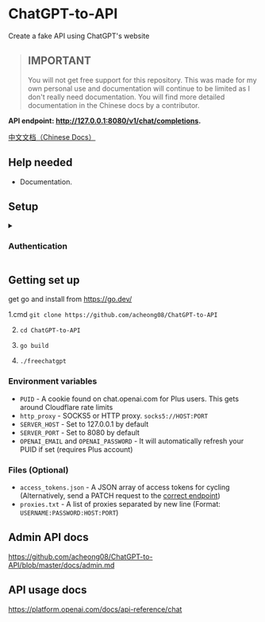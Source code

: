 # ChatGPT-to-API
Create a fake API using ChatGPT's website

> ## IMPORTANT
> You will not get free support for this repository. This was made for my own personal use and documentation will continue to be limited as I don't really need documentation. You will find more detailed documentation in the Chinese docs by a contributor.

**API endpoint: http://127.0.0.1:8080/v1/chat/completions.**

[中文文档（Chinese Docs）](README_CN.md)

## Help needed
- Documentation.

## Setup

<details>
  <summary>
    
### Authentication
  </summary>
  
Access token retrieval has been automated:
https://github.com/acheong08/ChatGPT-to-API/tree/master/tools/authenticator

Converting from a newline delimited list of access tokens to `access_tokens.json`
```bash
#!/bin/bash     

START="["
END="]"

TOKENS=""

while read -r line; do
  if [ -z "$TOKENS" ]; then
    TOKENS="\"$line\""
  else
    TOKENS+=",\"$line\""
  fi
done < access_tokens.txt

echo "$START$TOKENS$END" > access_tokens.json
```

</details>

## Getting set up
 get go and install from https://go.dev/
  
1.cmd `git clone https://github.com/acheong08/ChatGPT-to-API`
  
2. `cd ChatGPT-to-API`
  
3. `go build`
  
4. `./freechatgpt`



### Environment variables
  - `PUID` - A cookie found on chat.openai.com for Plus users. This gets around Cloudflare rate limits
  - `http_proxy` - SOCKS5 or HTTP proxy. `socks5://HOST:PORT`
  - `SERVER_HOST` - Set to 127.0.0.1 by default
  - `SERVER_PORT` - Set to 8080 by default
  - `OPENAI_EMAIL` and `OPENAI_PASSWORD` - It will automatically refresh your PUID if set (requires Plus account)

### Files (Optional)
  - `access_tokens.json` - A JSON array of access tokens for cycling (Alternatively, send a PATCH request to the [correct endpoint](https://github.com/acheong08/ChatGPT-to-API/blob/master/docs/admin.md))
  - `proxies.txt` - A list of proxies separated by new line (Format: `USERNAME:PASSWORD:HOST:PORT`)
  


## Admin API docs
https://github.com/acheong08/ChatGPT-to-API/blob/master/docs/admin.md

## API usage docs
https://platform.openai.com/docs/api-reference/chat
